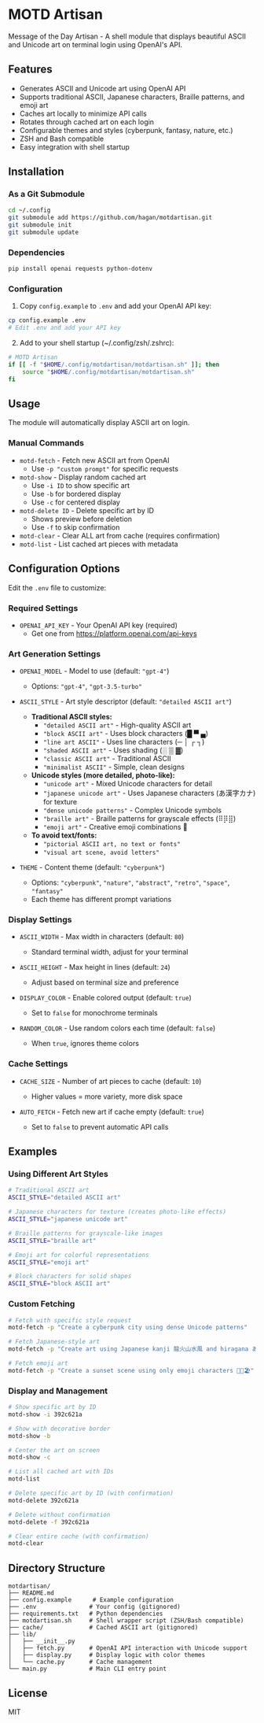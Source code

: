 # MOTD Artisan

Message of the Day Artisan - A shell module that displays beautiful ASCII and Unicode art on terminal login using OpenAI's API.

## Features

- Generates ASCII and Unicode art using OpenAI API
- Supports traditional ASCII, Japanese characters, Braille patterns, and emoji art
- Caches art locally to minimize API calls
- Rotates through cached art on each login
- Configurable themes and styles (cyberpunk, fantasy, nature, etc.)
- ZSH and Bash compatible
- Easy integration with shell startup

## Installation

### As a Git Submodule

```bash
cd ~/.config
git submodule add https://github.com/hagan/motdartisan.git
git submodule init
git submodule update
```

### Dependencies

```bash
pip install openai requests python-dotenv
```

### Configuration

1. Copy `config.example` to `.env` and add your OpenAI API key:
```bash
cp config.example .env
# Edit .env and add your API key
```

2. Add to your shell startup (~/.config/zsh/.zshrc):
```bash
# MOTD Artisan
if [[ -f "$HOME/.config/motdartisan/motdartisan.sh" ]]; then
    source "$HOME/.config/motdartisan/motdartisan.sh"
fi
```

## Usage

The module will automatically display ASCII art on login. 

### Manual Commands

- `motd-fetch` - Fetch new ASCII art from OpenAI
  - Use `-p "custom prompt"` for specific requests
- `motd-show` - Display random cached art
  - Use `-i ID` to show specific art
  - Use `-b` for bordered display
  - Use `-c` for centered display
- `motd-delete ID` - Delete specific art by ID
  - Shows preview before deletion
  - Use `-f` to skip confirmation
- `motd-clear` - Clear ALL art from cache (requires confirmation)
- `motd-list` - List cached art pieces with metadata

## Configuration Options

Edit the `.env` file to customize:

### Required Settings
- `OPENAI_API_KEY` - Your OpenAI API key (required)
  - Get one from https://platform.openai.com/api-keys

### Art Generation Settings
- `OPENAI_MODEL` - Model to use (default: `"gpt-4"`)
  - Options: `"gpt-4"`, `"gpt-3.5-turbo"`
  
- `ASCII_STYLE` - Art style descriptor (default: `"detailed ASCII art"`)
  - **Traditional ASCII styles:**
    - `"detailed ASCII art"` - High-quality ASCII art
    - `"block ASCII art"` - Uses block characters (█ ▀ ▄)
    - `"line art ASCII"` - Uses line characters (─ │ ┌ ┐)
    - `"shaded ASCII art"` - Uses shading (░ ▒ ▓)
    - `"classic ASCII art"` - Traditional ASCII
    - `"minimalist ASCII"` - Simple, clean designs
  - **Unicode styles (more detailed, photo-like):**
    - `"unicode art"` - Mixed Unicode characters for detail
    - `"japanese unicode art"` - Uses Japanese characters (あ漢字カナ) for texture
    - `"dense unicode patterns"` - Complex Unicode symbols
    - `"braille art"` - Braille patterns for grayscale effects (⠿⡿⣿)
    - `"emoji art"` - Creative emoji combinations 🎨
  - **To avoid text/fonts:**
    - `"pictorial ASCII art, no text or fonts"`
    - `"visual art scene, avoid letters"`
  
- `THEME` - Content theme (default: `"cyberpunk"`)
  - Options: `"cyberpunk"`, `"nature"`, `"abstract"`, `"retro"`, `"space"`, `"fantasy"`
  - Each theme has different prompt variations

### Display Settings  
- `ASCII_WIDTH` - Max width in characters (default: `80`)
  - Standard terminal width, adjust for your terminal
  
- `ASCII_HEIGHT` - Max height in lines (default: `24`)  
  - Adjust based on terminal size and preference

- `DISPLAY_COLOR` - Enable colored output (default: `true`)
  - Set to `false` for monochrome terminals
  
- `RANDOM_COLOR` - Use random colors each time (default: `false`)
  - When `true`, ignores theme colors

### Cache Settings
- `CACHE_SIZE` - Number of art pieces to cache (default: `10`)
  - Higher values = more variety, more disk space
  
- `AUTO_FETCH` - Fetch new art if cache empty (default: `true`)
  - Set to `false` to prevent automatic API calls

## Examples

### Using Different Art Styles

```bash
# Traditional ASCII art
ASCII_STYLE="detailed ASCII art"

# Japanese characters for texture (creates photo-like effects)
ASCII_STYLE="japanese unicode art"

# Braille patterns for grayscale-like images
ASCII_STYLE="braille art"

# Emoji art for colorful representations
ASCII_STYLE="emoji art"

# Block characters for solid shapes
ASCII_STYLE="block ASCII art"
```

### Custom Fetching

```bash
# Fetch with specific style request
motd-fetch -p "Create a cyberpunk city using dense Unicode patterns"

# Fetch Japanese-style art
motd-fetch -p "Create art using Japanese kanji 龍火山水風 and hiragana あいうえお"

# Fetch emoji art
motd-fetch -p "Create a sunset scene using only emoji characters 🌅🌊🏖️"
```

### Display and Management

```bash
# Show specific art by ID
motd-show -i 392c621a

# Show with decorative border
motd-show -b

# Center the art on screen
motd-show -c

# List all cached art with IDs
motd-list

# Delete specific art by ID (with confirmation)
motd-delete 392c621a

# Delete without confirmation
motd-delete -f 392c621a

# Clear entire cache (with confirmation)
motd-clear
```

## Directory Structure

```
motdartisan/
├── README.md
├── config.example      # Example configuration
├── .env               # Your config (gitignored)
├── requirements.txt   # Python dependencies
├── motdartisan.sh     # Shell wrapper script (ZSH/Bash compatible)
├── cache/             # Cached ASCII art (gitignored)
├── lib/
│   ├── __init__.py
│   ├── fetch.py       # OpenAI API interaction with Unicode support
│   ├── display.py     # Display logic with color themes
│   └── cache.py       # Cache management
└── main.py            # Main CLI entry point
```

## License

MIT